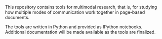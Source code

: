 This repository contains tools for multimodal research, that is, for studying how multiple modes of communication work together in page-based documents.

The tools are written in Python and provided as IPython notebooks. Additional documentation will be made available as the tools are finalized.
